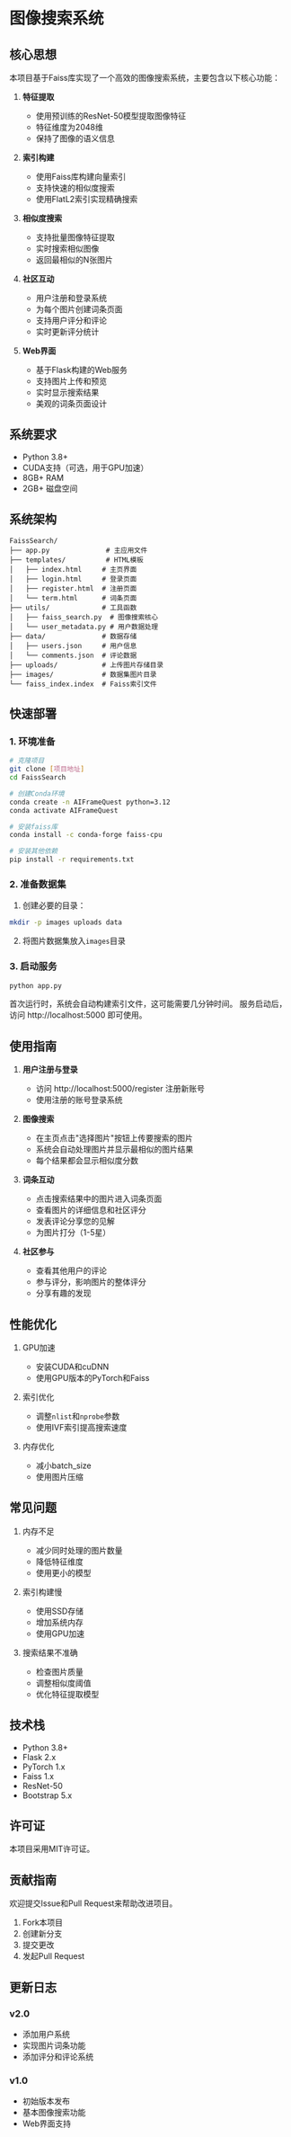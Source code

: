 # 图像搜索系统

## 核心思想

本项目基于Faiss库实现了一个高效的图像搜索系统，主要包含以下核心功能：

1. **特征提取**
   - 使用预训练的ResNet-50模型提取图像特征
   - 特征维度为2048维
   - 保持了图像的语义信息

2. **索引构建**
   - 使用Faiss库构建向量索引
   - 支持快速的相似度搜索
   - 使用FlatL2索引实现精确搜索

3. **相似度搜索**
   - 支持批量图像特征提取
   - 实时搜索相似图像
   - 返回最相似的N张图片

4. **社区互动**
   - 用户注册和登录系统
   - 为每个图片创建词条页面
   - 支持用户评分和评论
   - 实时更新评分统计

5. **Web界面**
   - 基于Flask构建的Web服务
   - 支持图片上传和预览
   - 实时显示搜索结果
   - 美观的词条页面设计

## 系统要求

- Python 3.8+
- CUDA支持（可选，用于GPU加速）
- 8GB+ RAM
- 2GB+ 磁盘空间

## 系统架构

```
FaissSearch/
├── app.py              # 主应用文件
├── templates/          # HTML模板
│   ├── index.html     # 主页界面
│   ├── login.html     # 登录页面
│   ├── register.html  # 注册页面
│   └── term.html      # 词条页面
├── utils/             # 工具函数
│   ├── faiss_search.py  # 图像搜索核心
│   └── user_metadata.py # 用户数据处理
├── data/              # 数据存储
│   ├── users.json     # 用户信息
│   └── comments.json  # 评论数据
├── uploads/           # 上传图片存储目录
├── images/            # 数据集图片目录
└── faiss_index.index  # Faiss索引文件
```

## 快速部署

### 1. 环境准备

```bash
# 克隆项目
git clone [项目地址]
cd FaissSearch

# 创建Conda环境
conda create -n AIFrameQuest python=3.12
conda activate AIFrameQuest

# 安装faiss库
conda install -c conda-forge faiss-cpu

# 安装其他依赖
pip install -r requirements.txt
```

### 2. 准备数据集

1. 创建必要的目录：
```bash
mkdir -p images uploads data
```

2. 将图片数据集放入`images`目录

### 3. 启动服务

```bash
python app.py
```

首次运行时，系统会自动构建索引文件，这可能需要几分钟时间。
服务启动后，访问 http://localhost:5000 即可使用。

## 使用指南

1. **用户注册与登录**
   - 访问 http://localhost:5000/register 注册新账号
   - 使用注册的账号登录系统

2. **图像搜索**
   - 在主页点击"选择图片"按钮上传要搜索的图片
   - 系统会自动处理图片并显示最相似的图片结果
   - 每个结果都会显示相似度分数

3. **词条互动**
   - 点击搜索结果中的图片进入词条页面
   - 查看图片的详细信息和社区评分
   - 发表评论分享您的见解
   - 为图片打分（1-5星）

4. **社区参与**
   - 查看其他用户的评论
   - 参与评分，影响图片的整体评分
   - 分享有趣的发现

## 性能优化

1. GPU加速
   - 安装CUDA和cuDNN
   - 使用GPU版本的PyTorch和Faiss

2. 索引优化
   - 调整`nlist`和`nprobe`参数
   - 使用IVF索引提高搜索速度

3. 内存优化
   - 减小batch_size
   - 使用图片压缩

## 常见问题

1. 内存不足
   - 减少同时处理的图片数量
   - 降低特征维度
   - 使用更小的模型

2. 索引构建慢
   - 使用SSD存储
   - 增加系统内存
   - 使用GPU加速

3. 搜索结果不准确
   - 检查图片质量
   - 调整相似度阈值
   - 优化特征提取模型

## 技术栈

- Python 3.8+
- Flask 2.x
- PyTorch 1.x
- Faiss 1.x
- ResNet-50
- Bootstrap 5.x

## 许可证

本项目采用MIT许可证。

## 贡献指南

欢迎提交Issue和Pull Request来帮助改进项目。

1. Fork本项目
2. 创建新分支
3. 提交更改
4. 发起Pull Request

## 更新日志

### v2.0
- 添加用户系统
- 实现图片词条功能
- 添加评分和评论系统

### v1.0
- 初始版本发布
- 基本图像搜索功能
- Web界面支持
